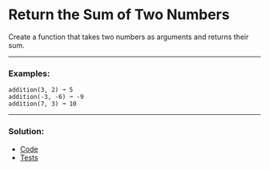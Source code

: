 # Return the Sum of Two Numbers

Create a function that takes two numbers as arguments and returns their sum.

---

### Examples:

```
addition(3, 2) ➞ 5
addition(-3, -6) ➞ -9
addition(7, 3) ➞ 10
```

---

### Solution:

- [Code](/src/challenges/very-easy/01-addition/addition.ts)
- [Tests](/src/challenges/very-easy/01-addition/test/addition.test.ts)
